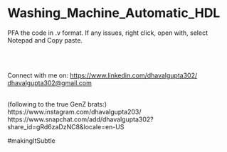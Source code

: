 # Washing_Machine_Automatic_HDL

PFA the code in .v format.
If any issues, right click, open with, select Notepad and Copy paste.

</br>
</br>

Connect with me on:
https://www.linkedin.com/dhavalgupta302/ </br>
dhavalgupta302@gmail.com

</br>
(following to the true GenZ brats:)</br>
https://www.instagram.com/dhavalgupta203/ </br>
https://www.snapchat.com/add/dhavalgupta302?share_id=gRd6zaDzNC8&locale=en-US </br>


#makingItSubtle
